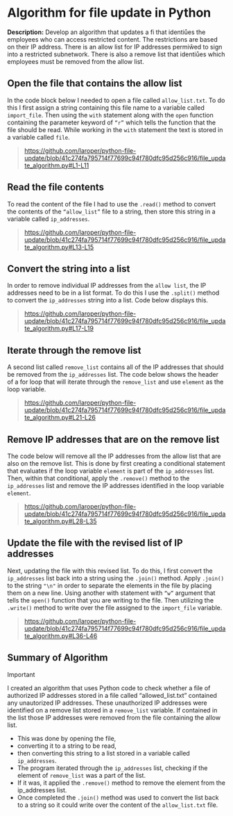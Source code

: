 # Algorithm for file update in Python
**Description:** Develop an algorithm that updates a fi that identiůes the employees who can access restricted content. The restrictions are based on their IP address. There is an allow list for IP addresses permiŵed to sign into a restricted subnetwork. There is also a remove list that identiůes which employees must be removed from the allow list.

## Open the file that contains the allow list
In the code block below I needed to open a file called `allow_list.txt`. To do this I first assign a string containing this file name to a variable called `import_file`. Then using the `with` statement along with the `open` function containing the parameter keyword of `“r”` which tells the function that the file should be read. While working in the `with` statement the text is stored in a variable called `file`. 

> https://github.com/laroper/python-file-update/blob/41c274fa795714f77699c94f780dfc95d256c916/file_update_algorithm.py#L1-L11

## Read the file contents
To read the content of the file I had to use the `.read()` method to convert the contents of the `“allow_list”` file to a string, then store this string in a variable called `ip_addresses`.  

> https://github.com/laroper/python-file-update/blob/41c274fa795714f77699c94f780dfc95d256c916/file_update_algorithm.py#L13-L15

## Convert the string into a list
In order to remove individual IP addresses from the `allow list`, the IP addresses need to be in a list format. To do this I use the `.split()` method to convert the `ip_addresses` string into a list. Code below displays this.

> https://github.com/laroper/python-file-update/blob/41c274fa795714f77699c94f780dfc95d256c916/file_update_algorithm.py#L17-L19

## Iterate through the remove list
A second list called `remove_list` contains all of the IP addresses that should be removed from the `ip_addresses` list. The code below shows the header of a for loop that will iterate through the `remove_list` and use `element` as the loop variable.

> https://github.com/laroper/python-file-update/blob/41c274fa795714f77699c94f780dfc95d256c916/file_update_algorithm.py#L21-L26

## Remove IP addresses that are on the remove list
The code below will remove all the IP addresses from the allow list that are also on the remove list. This is done by first creating a conditional statement that evaluates if the loop variable `element` is part of the `ip_addresses` list. Then, within that conditional, apply the `.remove()` method to the `ip_addresses` list and remove the IP addresses identified in the loop variable `element`. 

> https://github.com/laroper/python-file-update/blob/41c274fa795714f77699c94f780dfc95d256c916/file_update_algorithm.py#L28-L35

## Update the file with the revised list of IP addresses 
Next, updating the file with this revised list. To do this, I first convert the `ip_addresses` list back into a string using the `.join()` method. Apply `.join()` to the string `"\n"` in order to separate the elements in the file by placing them on a new line. Using another with statement with `“w”` argument that tells the `open()` function that you are writing to the file. Then utilizing the `.write()` method to write over the file assigned to the `import_file` variable.

> https://github.com/laroper/python-file-update/blob/41c274fa795714f77699c94f780dfc95d256c916/file_update_algorithm.py#L36-L46

## Summary of Algorithm

> [!IMPORTANT]
> I created an algorithm that uses Python code to check whether a file of authorized IP addresses stored in a file called “allowed_list.txt” contained any unautorized IP addresses. These unauthorized IP addresses were identified on a remove list stored in a `remove_list` variable. If contained in the list those IP addresses were removed from the file containing the allow list.
> - This was done by opening the file,
> - converting it to a string to be read,
> - then converting this string to a list stored in a variable called `ip_addresses`.
> - The program iterated through the `ip_addresses` list, checking if the element of `remove_list` was a part of the list.
> - If it was, it applied the `.remove()` method to remove the element from the ip_addresses list.
> - Once completed the `.join()` method was used to convert the list back to a string so it could write over the content of the `allow_list.txt` file.


